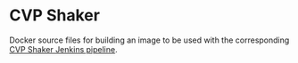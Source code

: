 # CVP Shaker

Docker source files for building an image to be used with the corresponding [CVP Shaker Jenkins pipeline](https://github.com/Mirantis/mk-pipelines/blob/master/cvp-shaker.groovy).

